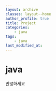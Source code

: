 ```yaml
---
layout: archive
classes: layout--home
author_profile: true
title: Project
categories:	
    - java
tags:
    - java
last_modified_at:
---
```






# java



안녕하세요
